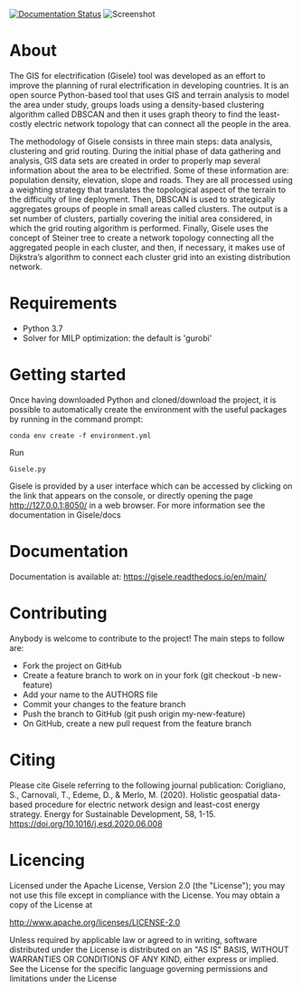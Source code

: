 [![Documentation Status](https://readthedocs.org/projects/gisele-v01/badge/?version=main)](https://gisele-v01.readthedocs.io/en/main/?badge=main)
![Screenshot](logo.PNG)

# About

The GIS for electrification (Gisele) tool was developed as an effort to improve the planning of rural electrification in developing countries. It is an open source Python-based tool that uses GIS and terrain analysis to model the area under study, groups loads using a density-based clustering algorithm called DBSCAN and then it uses graph theory to find the least-costly electric network topology that can connect all the people in the area. 

The methodology of Gisele consists in three main steps: data analysis, clustering and grid routing. During the initial phase of data gathering and analysis, GIS data sets are created in order to properly map several information about the area to be electrified. Some of these information are: population density, elevation, slope and roads. They are all processed using a weighting strategy that translates the topological aspect of the terrain to the difficulty of line deployment. Then, DBSCAN is used to strategically aggregates groups of people in small areas called clusters. The output is a set number of clusters, partially covering the initial area considered, in which the grid routing algorithm is performed. Finally, Gisele uses the concept of Steiner tree to create a network topology connecting all the aggregated people in each cluster, and then, if necessary, it makes use of Dijkstra’s algorithm to connect each cluster grid into an existing distribution network.

# Requirements
* Python 3.7
* Solver for MILP optimization: the default is 'gurobi'

# Getting started
Once having downloaded Python and cloned/download the project, it is possible to automatically create the environment with the useful packages by running in the command prompt:

```
conda env create -f environment.yml
```
Run 
```
Gisele.py
```
Gisele is provided by a user interface which can be accessed by clicking on the link that appears on the console, or directly opening the page http://127.0.0.1:8050/ in a web browser.
For more information see the documentation in Gisele/docs

# Documentation
Documentation is available at: https://gisele.readthedocs.io/en/main/

# Contributing
Anybody is welcome to contribute to the project! The main steps to follow are:

* Fork the project on GitHub
* Create a feature branch to work on in your fork (git checkout -b new-feature)
* Add your name to the AUTHORS file
* Commit your changes to the feature branch
* Push the branch to GitHub (git push origin my-new-feature)
* On GitHub, create a new pull request from the feature branch

# Citing 
Please cite Gisele referring to the following journal publication:
Corigliano, S., Carnovali, T., Edeme, D., & Merlo, M. (2020). Holistic geospatial data-based procedure for electric network design and least-cost energy strategy. Energy for Sustainable Development, 58, 1-15. https://doi.org/10.1016/j.esd.2020.06.008

# Licencing

Licensed under the Apache License, Version 2.0 (the "License"); you may not use this file except in compliance with the License. You may obtain a copy of the License at

http://www.apache.org/licenses/LICENSE-2.0

Unless required by applicable law or agreed to in writing, software distributed under the License is distributed on an "AS IS" BASIS, WITHOUT WARRANTIES OR CONDITIONS OF ANY KIND, either express or implied. See the License for the specific language governing permissions and limitations under the License



